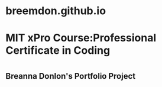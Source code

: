 # breemdon.github.io
<h1>MIT xPro Course:Professional Certificate in Coding<h1>
<h2>Breanna Donlon's Portfolio Project<h2>

